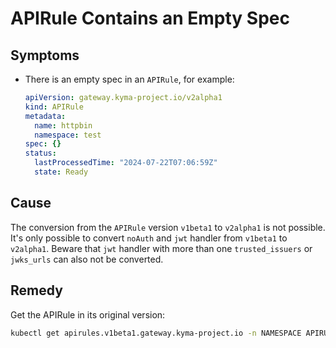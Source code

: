 # APIRule Contains an Empty Spec

## Symptoms

- There is an empty spec in an `APIRule`, for example:
  ```yaml
  apiVersion: gateway.kyma-project.io/v2alpha1
  kind: APIRule
  metadata:
    name: httpbin
    namespace: test
  spec: {}
  status:
    lastProcessedTime: "2024-07-22T07:06:59Z"
    state: Ready
  ```

## Cause

The conversion from the `APIRule` version `v1beta1` to `v2alpha1` is not possible. It's only possible to convert `noAuth` and `jwt` handler from `v1beta1` to `v2alpha1`. Beware that `jwt` handler with more than one `trusted_issuers` or `jwks_urls` can also not be converted.

## Remedy

Get the APIRule in its original version:
  ```bash
  kubectl get apirules.v1beta1.gateway.kyma-project.io -n NAMESPACE APIRULENAME -oyaml
  ```
